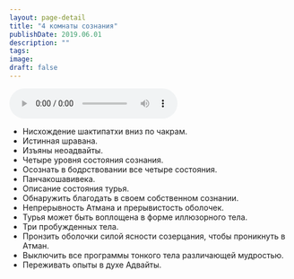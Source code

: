 ```yaml
---
layout: page-detail
title: "4 комнаты сознания"
publishDate: 2019.06.01
description: ""
tags:
image:
draft: false
---
```


<audio title="2019.06.01 - 4 комнаты сознания.mp3" src="/upload/iblock/c95/c951c82775c3e781d9fc18f6a19437f6.mp3" controls=""></audio>

* Нисхождение шактипатхи вниз по чакрам.
* Истинная шравана.
* Изъяны неоадвайты.
* Четыре уровня состояния сознания.
* Осознать в бодрствовании все четыре состояния.
* Панчакошавивека.
* Описание состояния турья.
* Обнаружить благодать в своем собственном сознании.
* Непрерывность Атмана и прерывистость оболочек.
* Турья может быть воплощена в форме иллюзорного тела.
* Три пробужденных тела.
* Пронзить оболочки силой ясности созерцания, чтобы проникнуть в Атман.
* Выключить все программы тонкого тела различающей мудростью.
* Переживать опыты в духе Адвайты.

  
